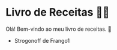 # Livro de Receitas  :man_cook:

Olá! Bem-vindo ao meu livro de receitas. :wave:

- Strogonoff de Frango1

  